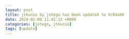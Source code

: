 ```yaml
---
layout: post
title: jtkunio by jotego has been updated to 5c84ab6
date: 2024-02-09 11:42:13 +0000
categories: [jotego, jtkunio]
tags: [update]
---
```


